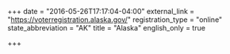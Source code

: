 +++
date = "2016-05-26T17:17:04-04:00"
external_link = "https://voterregistration.alaska.gov/"
registration_type = "online"
state_abbreviation = "AK"
title = "Alaska"
english_only = true

+++
